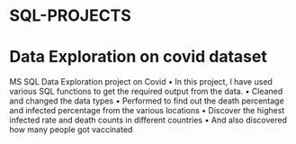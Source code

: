 # SQL-PROJECTS

# Data Exploration on covid dataset
MS SQL Data Exploration project on Covid
•	In this project, I have used various SQL functions to get the required output from the data.
•	Cleaned and changed the data types
•	Performed to find out the death percentage and infected percentage from the various locations
•	Discover the highest infected rate and death counts in different countries 
•	And also discovered how many people got vaccinated 



